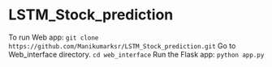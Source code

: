# LSTM_Stock_prediction
To run Web app:
`git clone https://github.com/Manikumarksr/LSTM_Stock_prediction.git`
Go to Web_interface directory.
`cd web_interface`
Run the Flask app:
`python app.py`
